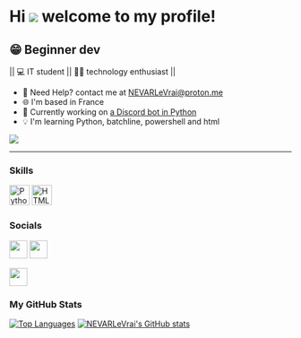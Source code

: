 Hi ![](https://user-images.githubusercontent.com/18350557/176309783-0785949b-9127-417c-8b55-ab5a4333674e.gif) welcome to my profile!
=============================================================================================================================

😁 Beginner dev
------------


||  💻 IT student  ||  👨‍💻 technology enthusiast  ||



* 🔗  Need Help? contact me at [NEVARLeVrai@proton.me](mailto:NEVARLeVrai@proton.me)
* 🌐  I'm based in France
* 🚀  Currently working on [a Discord bot in Python](https://github.com/NEVARLeVrai/Python-Discord-Bot)
* 💡  I'm learning Python, batchline, powershell and html

<a href="https://www.github.com/NEVARLeVrai" target="_blank" rel="noreferrer"><img
src="https://img.shields.io/github/followers/NEVARLeVrai?logo=github&style=for-the-badge&color=0891b2&labelColor=1c1917" /></a>

------------

### Skills

<p align="left">
<a href="https://www.python.org/" target="_blank" rel="noreferrer"><img src="https://raw.githubusercontent.com/danielcranney/readme-generator/main/public/icons/skills/python-colored.svg" width="36" height="36" alt="Python" /></a>
<a href="https://developer.mozilla.org/en-US/docs/Glossary/HTML5" target="_blank" rel="noreferrer"><img src="https://raw.githubusercontent.com/danielcranney/readme-generator/main/public/icons/skills/html5-colored.svg" width="36" height="36" alt="HTML5" /></a>
</p>

### Socials

<p align="left"> <a href="https://discord.com/users/745923070736465940" target="_blank" rel="noreferrer"><img src="https://raw.githubusercontent.com/danielcranney/readme-generator/main/public/icons/socials/discord.svg" width="32" height="32" /></a> <a href="https://twitter.com/NEVARLeVrai_" target="_blank" rel="noreferrer"><img src="https://raw.githubusercontent.com/danielcranney/readme-generator/main/public/icons/socials/twitter.svg" width="32" height="32" /></a></p> <a href="https://www.github.com/NEVARLeVrai" target="_blank" rel="noreferrer"><img src="https://raw.githubusercontent.com/danielcranney/readme-generator/main/public/icons/socials/github.svg" width="32" height="32" /></a></p> 

### My GitHub Stats

<a href="https://github.com/NEVARLeVrai" align="left"><img src="https://github-readme-stats.vercel.app/api/top-langs/?username=NEVARLeVrai&langs_count=10&title_color=0891b2&text_color=ffffff&icon_color=0891b2&bg_color=1c1917&hide_border=true&locale=en&custom_title=Top%20%Languages" alt="Top Languages" /></a>
<a href="http://www.github.com/NEVARLeVrai"><img src="https://github-readme-stats.vercel.app/api?username=NEVARLeVrai&show_icons=true&hide=contribs&count_private=true&title_color=0891b2&text_color=ffffff&icon_color=0891b2&bg_color=1c1917&hide_border=true&show_icons=true" alt="NEVARLeVrai's GitHub stats" /></a>
